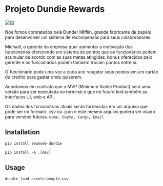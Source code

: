 # Projeto Dundie Rewards

[![CI](https://github.com/MatheusSntss/dundie-rewards/actions/workflows/main.yml/badge.svg)](https://github.com/MatheusSntss/dundie-rewards/actions/workflows/main.yml)

Nós fomos contratados pela Dunder Mifflin, grande fabricante de papéis para desenvolver um sistema
de recompensas para seus colaboradores.

Michael, o gerente da empresa quer aumentar a motivação dos funcionários oferecendo um sistema 
de pontos que os funcionários podem acumular de acordo com as suas metas atingidas, bonus oferecidos 
pelo gerente e os funcionários podem também trocam pontos entre sí.

O funcionário pode uma vez a cada ano resgatar seus pontos em um cartão de crédito para gastar onde 
quiserem.

Acordamos em contrato que o MVP (Minimum Viable Product) será uma versão para ser executada no terminal 
e que no futuro terá também as interfaces UI, web e API.

Os dados dos funcionários atuais serão fornecidos em um arquivo que pode ser no formato .csv ou .json 
e este mesmo arquivo poderá ser usado para versões futuras. `Nome, Depto, Cargo, Email`

## Installation
```py
pip install seunome-dundie
```

```py
pip install -e .[dev]
```

## Usage
```py
dundie load assets/people.csv
```
